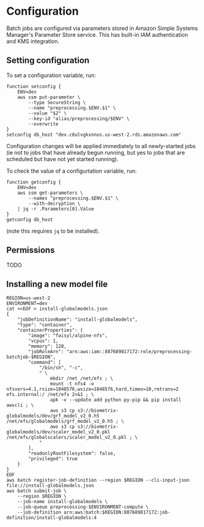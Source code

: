 # Configuration

Batch jobs are configured via parameters stored in Amazon Simple Systems Manager's Parameter Store service.  This has built-in IAM authentication and KMS integration.

## Setting configuration

To set a configuration variable, run:

```shell
function setconfig {
    ENV=dev
    aws ssm put-parameter \
        --type SecureString \
        --name "preprocessing.$ENV.$1" \
        --value "$2" \
        --key-id "alias/preprocessing/$ENV" \
        --overwrite
}
setconfig db_host "dev.c8ulvgkxnnos.us-west-2.rds.amazonaws.com"
```
Configuration changes will be applied immediately to all newly-started jobs (ie not to jobs that have already begun running, but yes to jobs that are scheduled but have not yet started running).

To check the value of a configurtation variable, run:
```shell
function getconfig {
    ENV=dev
    aws ssm get-parameters \
        --names "preprocessing.$ENV.$1" \
        --with-decryption \
    | jq -r .Parameters[0].Value
}
getconfig db_host
```
(note this requires `jq` to be installed).

## Permissions

TODO

## Installing a new model file

```shell
REGION=us-west-2
ENVIRONMENT=dev
cat <<EOF > install-globalmodels.json
{
    "jobDefinitionName": "install-globalmodels",
    "type": "container",
    "containerProperties": {
        "image": "faisyl/alpine-nfs",
        "vcpus": 1,
        "memory": 128,
        "jobRoleArn": "arn:aws:iam::887689817172:role/preprocessing-batchjob-$REGION",
        "command": [
            "/bin/sh", "-c", 
            " \
                mkdir /net /net/efs ; \
                mount -t nfs4 -o nfsvers=4.1,rsize=1048576,wsize=1048576,hard,timeo=10,retrans=2 efs.internal:/ /net/efs 2>&1 ; \
                apk -v --update add python py-pip && pip install awscli ; \
                aws s3 cp s3://biometrix-globalmodels/dev/grf_model_v2_0.h5 /net/efs/globalmodels/grf_model_v2_0.h5 ; \
                aws s3 cp s3://biometrix-globalmodels/dev/scaler_model_v2_0.pkl /net/efs/globalscalers/scaler_model_v2_0.pkl ; \
            "
        ],
        "readonlyRootFilesystem": false,
        "privileged": true
    }
}
EOF
aws batch register-job-definition --region $REGION --cli-input-json file://install-globalmodels.json
aws batch submit-job \
    --region $REGION \
    --job-name install-globalmodels \
    --job-queue preprocessing-$ENVIRONMENT-compute \
    --job-definition arn:aws:batch:$REGION:887689817172:job-definition/install-globalmodels:4
```
